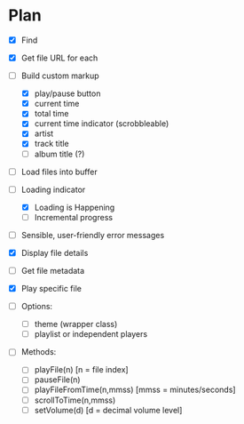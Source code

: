 # Plan

* [x] Find <audio> elements

* [x] Get file URL for each

* [ ] Build custom markup
    - [x] play/pause button
    - [x] current time
    - [x] total time
    - [x] current time indicator (scrobbleable)
    - [x] artist
    - [x] track title
    - [ ] album title (?)

* [ ] Load files into buffer

* [ ] Loading indicator
    - [x] Loading is Happening
    - [ ] Incremental progress

* [ ] Sensible, user-friendly error messages

* [x] Display file details

* [ ] Get file metadata

* [x] Play specific file

* [ ] Options:
    - [ ] theme (wrapper class)
    - [ ] playlist or independent players

* [ ] Methods:
    - [ ] playFile(n) [n = file index]
    - [ ] pauseFile(n)
    - [ ] playFileFromTime(n,mmss) [mmss = minutes/seconds]
    - [ ] scrollToTime(n,mmss)
    - [ ] setVolume(d) [d = decimal volume level]
